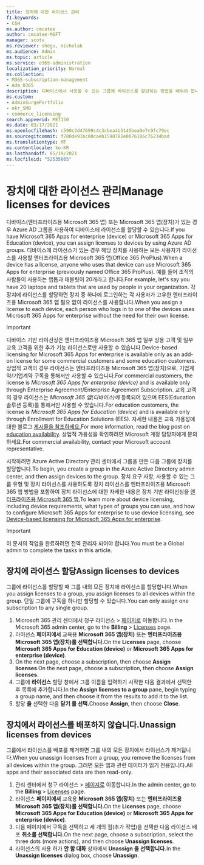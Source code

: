 ```yaml
---
title: 장치에 대한 라이선스 관리
f1.keywords:
- CSH
ms.author: cmcatee
author: cmcatee-MSFT
manager: scotv
ms.reviewer: shegu, nicholak
ms.audience: Admin
ms.topic: article
ms.service: o365-administration
localization_priority: Normal
ms.collection:
- M365-subscription-management
- Adm_O365
description: 디바이스에서 사용할 수 있는 그룹에 라이선스를 할당하는 방법을 배워야 합니다.
ms.custom:
- AdminSurgePortfolio
- okr_SMB
- commerce_licensing
search.appverid: MET150
ms.date: 03/17/2021
ms.openlocfilehash: c590c2d47699c4c3cbea4b5145bea9e7c9fc79ec
ms.sourcegitcommit: f780de91bc00caeb1598781e0076106c76234bad
ms.translationtype: MT
ms.contentlocale: ko-KR
ms.lasthandoff: 05/19/2021
ms.locfileid: "52535665"
---
```

# <a name="manage-licenses-for-devices"></a><span data-ttu-id="0f897-103">장치에 대한 라이선스 관리</span><span class="sxs-lookup"><span data-stu-id="0f897-103">Manage licenses for devices</span></span>

<span data-ttu-id="0f897-104">디바이스(엔터프라이즈용 Microsoft 365 앱) 또는 Microsoft 365 앱(장치)가 있는 경우 Azure AD 그룹을 사용하여 디바이스에 라이선스를 할당할 수 있습니다.</span><span class="sxs-lookup"><span data-stu-id="0f897-104">If you have Microsoft 365 Apps for enterprise (device) or Microsoft 365 Apps for Education (device), you can assign licenses to devices by using Azure AD groups.</span></span> <span data-ttu-id="0f897-105">디바이스에 라이선스가 있는 경우 해당 장치를 사용하는 모든 사용자가 라이선스를 사용할 엔터프라이즈용 Microsoft 365 앱(Office 365 ProPlus).</span><span class="sxs-lookup"><span data-stu-id="0f897-105">When a device has a license, anyone who uses that device can use Microsoft 365 Apps for enterprise (previously named Office 365 ProPlus).</span></span> <span data-ttu-id="0f897-106">예를 들어 조직의 사람들이 사용하는 랩톱과 태블릿이 20개라고 합니다.</span><span class="sxs-lookup"><span data-stu-id="0f897-106">For example, let's say you have 20 laptops and tablets that are used by people in your organization.</span></span> <span data-ttu-id="0f897-107">각 장치에 라이선스를 할당하면 장치 중 하나에 로그인하는 각 사용자가 고유한 엔터프라이즈용 Microsoft 365 앱 필요 없이 라이선스를 사용합니다.</span><span class="sxs-lookup"><span data-stu-id="0f897-107">When you assign a license to each device, each person who logs in to one of the devices uses Microsoft 365 Apps for enterprise without the need for their own license.</span></span>

> [!IMPORTANT]
> <span data-ttu-id="0f897-108">디바이스 기반 라이선싱은 엔터프라이즈용 Microsoft 365 앱 일부 상용 고객 및 일부 교육 고객을 위한 추가 기능 라이선스로만 사용할 수 있습니다.</span><span class="sxs-lookup"><span data-stu-id="0f897-108">Device-based licensing for Microsoft 365 Apps for enterprise is available only as an add-on license for some commercial customers and some education customers.</span></span> <span data-ttu-id="0f897-109">상업적 고객의 경우  라이선스는 엔터프라이즈용 Microsoft 365 앱(장치)으로, 기업계약/기업계약 구독을 통해서만 사용할 수 있습니다.</span><span class="sxs-lookup"><span data-stu-id="0f897-109">For commercial customers, the license is *Microsoft 365 Apps for enterprise (device)* and is available only through Enterprise Agreement/Enterprise Agreement Subscription.</span></span> <span data-ttu-id="0f897-110">교육 고객의 경우 라이선스는 *Microsoft 365 앱(디바이스)에* 등록되어 있으며 EES(Education 솔루션 등록)를 통해서만 사용할 수 있습니다.</span><span class="sxs-lookup"><span data-stu-id="0f897-110">For education customers, the license is *Microsoft 365 Apps for Education (device)* and is available only through Enrollment for Education Solutions (EES).</span></span> <span data-ttu-id="0f897-111">자세한 내용은 교육 가용성에 대한 블로그 [게시물을 참조하세요.](https://educationblog.microsoft.com/2019/08/attention-it-administrators-announcing-office-365-proplus-device-based-subscription-for-education)</span><span class="sxs-lookup"><span data-stu-id="0f897-111">For more information, read the blog post on [education availability](https://educationblog.microsoft.com/2019/08/attention-it-administrators-announcing-office-365-proplus-device-based-subscription-for-education).</span></span> <span data-ttu-id="0f897-112">상업적 가용성을 확인하려면 Microsoft 계정 담당자에게 문의하세요.</span><span class="sxs-lookup"><span data-stu-id="0f897-112">For commercial availability, contact your Microsoft account representative.</span></span>

<span data-ttu-id="0f897-113">시작하려면 Azure Active Directory 관리 센터에서 그룹을 만든 다음 그룹에 장치를 할당합니다.</span><span class="sxs-lookup"><span data-stu-id="0f897-113">To begin, you create a group in the Azure Active Directory admin center, and then assign devices to the group.</span></span> <span data-ttu-id="0f897-114">장치 요구 사항, 사용할 수 있는 그룹 유형 및 장치 라이선스를 사용하도록 장치 라이선스를 엔터프라이즈용 Microsoft 365 앱 방법을 포함하여 장치 라이선스에 대한 자세한 내용은 장치 기반 라이선싱을 [엔터프라이즈용 Microsoft 365 앱.](/deployoffice/device-based-licensing)</span><span class="sxs-lookup"><span data-stu-id="0f897-114">To learn more about device licensing, including device requirements, what types of groups you can use, and how to configure Microsoft 365 Apps for enterprise to use device licensing, see [Device-based licensing for Microsoft 365 Apps for enterprise](/deployoffice/device-based-licensing).</span></span>

> [!IMPORTANT]
> <span data-ttu-id="0f897-115">이 문서의 작업을 완료하려면 전역 관리자 되어야 합니다.</span><span class="sxs-lookup"><span data-stu-id="0f897-115">You must be a Global admin to complete the tasks in this article.</span></span>

## <a name="assign-licenses-to-devices"></a><span data-ttu-id="0f897-116">장치에 라이선스 할당</span><span class="sxs-lookup"><span data-stu-id="0f897-116">Assign licenses to devices</span></span>

<span data-ttu-id="0f897-117">그룹에 라이선스를 할당할 때 그룹 내의 모든 장치에 라이선스를 할당합니다.</span><span class="sxs-lookup"><span data-stu-id="0f897-117">When you assign licenses to a group, you assign licenses to all devices within the group.</span></span> <span data-ttu-id="0f897-118">단일 그룹에 구독을 하나만 할당할 수 있습니다.</span><span class="sxs-lookup"><span data-stu-id="0f897-118">You can only assign one subscription to any single group.</span></span>

1. <span data-ttu-id="0f897-119">Microsoft 365 관리 센터에서 청구 라이선스   >  <a href="https://go.microsoft.com/fwlink/p/?linkid=842264" target="_blank">페이지로</a> 이동합니다.</span><span class="sxs-lookup"><span data-stu-id="0f897-119">In the Microsoft 365 admin center, go to the **Billing** > <a href="https://go.microsoft.com/fwlink/p/?linkid=842264" target="_blank">Licenses</a> page.</span></span>
2. <span data-ttu-id="0f897-120">라이선스 **페이지에서** 교육용 **Microsoft 365 앱(장치)** 또는 **엔터프라이즈용 Microsoft 365 앱(장치)를 선택합니다.**</span><span class="sxs-lookup"><span data-stu-id="0f897-120">On the **Licenses** page, choose **Microsoft 365 Apps for Education (device)** or **Microsoft 365 Apps for enterprise (device)**.</span></span>
3. <span data-ttu-id="0f897-121">On the next page, choose a subscription, then choose **Assign licenses**.</span><span class="sxs-lookup"><span data-stu-id="0f897-121">On the next page, choose a subscription, then choose **Assign licenses**.</span></span>
4. <span data-ttu-id="0f897-122">그룹에 **라이선스** 할당 창에서 그룹 이름을 입력하기 시작한 다음 결과에서 선택한 후 목록에 추가합니다.</span><span class="sxs-lookup"><span data-stu-id="0f897-122">In the **Assign licenses to a group** pane, begin typing a group name, and then choose it from the results to add it to the list.</span></span>
5. <span data-ttu-id="0f897-123">할당 **을** 선택한 다음 **닫기 를 선택.**</span><span class="sxs-lookup"><span data-stu-id="0f897-123">Choose **Assign**, then choose **Close**.</span></span>

## <a name="unassign-licenses-from-devices"></a><span data-ttu-id="0f897-124">장치에서 라이선스를 배포하지 않습니다.</span><span class="sxs-lookup"><span data-stu-id="0f897-124">Unassign licenses from devices</span></span>

<span data-ttu-id="0f897-125">그룹에서 라이선스를 배포를 제거하면 그룹 내의 모든 장치에서 라이선스가 제거됩니다.</span><span class="sxs-lookup"><span data-stu-id="0f897-125">When you unassign licenses from a group, you remove the licenses from all devices within the group.</span></span> <span data-ttu-id="0f897-126">그러면 모든 앱과 관련 데이터가 읽기 전용입니다.</span><span class="sxs-lookup"><span data-stu-id="0f897-126">All apps and their associated data are then read-only.</span></span>

1. <span data-ttu-id="0f897-127">관리 센터에서 청구 라이선스   >  <a href="https://go.microsoft.com/fwlink/p/?linkid=842264" target="_blank">페이지로</a> 이동합니다.</span><span class="sxs-lookup"><span data-stu-id="0f897-127">In the admin center, go to the **Billing** > <a href="https://go.microsoft.com/fwlink/p/?linkid=842264" target="_blank">Licenses</a> page.</span></span>
2. <span data-ttu-id="0f897-128">라이선스 **페이지에서** 교육용 **Microsoft 365 앱(장치)** 또는 **엔터프라이즈용 Microsoft 365 앱(장치)를 선택합니다.**</span><span class="sxs-lookup"><span data-stu-id="0f897-128">On the **Licenses** page, choose **Microsoft 365 Apps for Education (device)** or **Microsoft 365 Apps for enterprise (device)**.</span></span>
3. <span data-ttu-id="0f897-129">다음 페이지에서 구독을 선택하고 세 개의 점(추가 작업)을 선택한 다음 라이선스 배포 **취소를 선택합니다.**</span><span class="sxs-lookup"><span data-stu-id="0f897-129">On the next page, choose a subscription, select the three dots (more actions), and then choose **Unassign licenses**.</span></span>
4. <span data-ttu-id="0f897-130">라이선스의 사용 허가 **안 함 대화** 상자에서 **Unassign 을 선택합니다.**</span><span class="sxs-lookup"><span data-stu-id="0f897-130">In the **Unassign licenses** dialog box, choose **Unassign**.</span></span>
